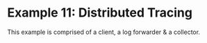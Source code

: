 # Example 11: Distributed Tracing

This example is comprised of a client, a log forwarder & a collector.




